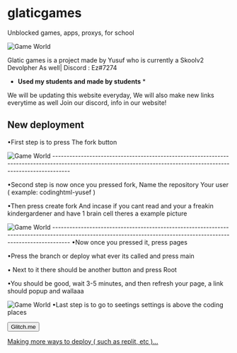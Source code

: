 # glaticgames
Unblocked games, apps, proxys, for school

<img class="w-96" src="https://cdn.glitch.global/e15741ca-f3f8-4263-af96-21cfc1426961/Screenshot_2023-03-24_12.19.50_PM-removebg-preview.png?v=1679756558541" alt="Game World"/>

Glatic games is a project made by Yusuf who is currently a Skoolv2 Devolpher As well| Discord : Ez#7274

* **Used my students and made by students** *

We will be updating this website everyday, We will also make new links everytime as well
Join our discord, info in our website!

New deployment
------------------------------------------------------------------------------------------------------------------------------------------------------------------
•First step is to press The fork button

<img class="w-96" src="https://cdn.glitch.global/be163090-7063-4bdf-a18a-51662dd5380d/Screenshot%202023-04-04%20195554.png?v=1680652793165" alt="Game World"/>
------------------------------------------------------------------------------------------------------------------------------------------------------------------

•Second step is now once you pressed fork, Name the repository Your user ( example: codinghtml-yusef )

•Then press create fork
And incase if you cant read and your a freakin kindergardener and have 1 brain cell theres a example picture 

<img class="w-96" src="https://cdn.glitch.global/be163090-7063-4bdf-a18a-51662dd5380d/Screenshot%202023-04-04%20195706.png?v=1680652871270" alt="Game World"/>
------------------------------------------------------------------------------------------------------------------------------------------------------------------
•Now once you pressed it, press pages

•Press the branch or deploy what ever its called and press main

• Next to it there should be another button and press Root

•You should be good, wait 3-5 minutes, and then refresh your page, a link should popup and wallaaa

<img class="w-96" src="https://cdn.glitch.global/be163090-7063-4bdf-a18a-51662dd5380d/Screenshot%202023-04-04%20195835.png?v=1680652812384" alt="Game World"/>
•Last step is to go to seetings
settings is above the coding places

<button>Glitch.me</button><a href="https://glitch.com/edit/#!/remix/aware-rambunctious-honesty">

Making more ways to deploy ( such as replit,  etc )...
